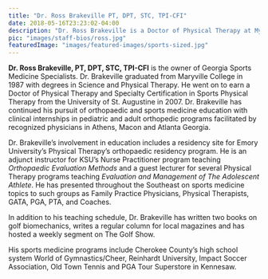 ```yaml
---
title: "Dr. Ross Brakeville PT, DPT, STC, TPI-CFI"
date: 2018-05-16T23:23:02-04:00
description: "Dr. Ross Brakeville is a Doctor of Physical Therapy at Myers Sports Medicine and Orthopaedic Center"
pic: "images/staff-bios/ross.jpg"
featuredImage: "images/featured-images/sports-sized.jpg"
---
```


**Dr. Ross Brakeville, PT, DPT, STC, TPI-CFI** is the owner of Georgia Sports Medicine 
Specialists.  Dr. Brakeville graduated from Maryville College in 1987 with degrees in Science 
and Physical Therapy.  He went on to earn a Doctor of Physical Therapy and Specialty 
Certification in Sports Physical Therapy from the University of St. Augustine in 2007.  Dr. 
Brakeville has continued his pursuit of orthopaedic and sports medicine education with clinical 
internships in pediatric and adult orthopedic programs facilitated by recognized physicians in 
Athens, Macon and Atlanta Georgia.

Dr. Brakeville’s involvement in education includes a residency site for Emory University’s 
Physical Therapy’s orthopaedic residency program.  He is an adjunct instructor for KSU’s Nurse 
Practitioner program teaching *Orthopaedic Evaluation Methods* and a guest lecturer for several 
Physical Therapy programs teaching *Evaluation and Management of The Adolescent Athlete*.  He has 
presented throughout the Southeast on sports medicine topics to such groups as Family Practice 
Physicians, Physical Therapists, GATA, PGA, PTA, and Coaches.

In addition to his teaching schedule, Dr. Brakeville has written two books on golf biomechanics, 
writes a regular column for local magazines and has hosted a weekly segment on The Golf Show.

His sports medicine programs include Cherokee County’s high school system World of 
Gymnastics/Cheer, Reinhardt University, Impact Soccer Association, Old Town Tennis and PGA Tour 
Superstore in Kennesaw.  
